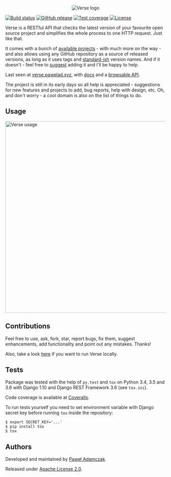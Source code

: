 <p align="center">
    <img src="https://cdn.rawgit.com/pawelad/verse/81bf68e6/verse/verse/static/img/logo.png" alt="Verse logo">
</p>

[![Build status](https://img.shields.io/travis/pawelad/verse.svg)][travis]
[![GitHub release](https://img.shields.io/github/release/pawelad/verse.svg)][github]
[![Test coverage](https://img.shields.io/coveralls/pawelad/verse.svg)][coveralls]
[![License](https://img.shields.io/github/license/pawelad/verse.svg)][license]

Verse is a RESTful API that checks the latest version of your favourite open
source project and simplifies the whole process to one HTTP request. Just like
that.

It comes with a bunch of [available projects][verse available projects] - with
much more on the way - and also allows using any GitHub repository as a source
of released versions, as long as it uses tags and [standard-ish][pep440]
version names. And if it doesn't - feel free to [suggest][github add issue]
adding it and I'll be happy to help.

Last seen at [verse.pawelad.xyz][verse], with [docs][verse docs] and a
[browsable API][verse browsable api].

The project is still in its early days so all help is appreciated - suggestions
for new features and projects to add, bug reports, help with design, etc.
Oh, and don't worry - a _cool_ domain is also on the list of things to do.

## Usage
<a href="https://asciinema.org/a/110529" target="_blank"><img src="https://asciinema.org/a/110529.png" alt="Verse usage" width="600px"></a>

## Contributions
Feel free to use, ask, fork, star, report bugs, fix them, suggest enhancements,
add functionality and point out any mistakes. Thanks!

Also, take a look [here][verse running locally] if you want to run Verse
locally.

## Tests
Package was tested with the help of `py.test` and `tox` on Python 3.4, 3.5
and 3.6 with Django 1.10 and Django REST Framework 3.6 (see `tox.ini`).

Code coverage is available at [Coveralls][coveralls].

To run tests yourself you need to set environment variable with Django secret
key before running `tox` inside the repository:

```shell
$ export SECRET_KEY='...'
$ pip install tox
$ tox
```

## Authors
Developed and maintained by [Paweł Adamczak][pawelad].

Released under [Apache License 2.0][license].


[coveralls]: https://coveralls.io/github/pawelad/verse
[github]: https://github.com/pawelad/verse
[github add issue]: https://github.com/pawelad/verse/issues/new
[license]: https://github.com/pawelad/verse/blob/master/LICENSE
[pawelad]: https://github.com/pawelad
[pep440]: https://www.python.org/dev/peps/pep-0440/
[travis]: https://travis-ci.org/pawelad/verse
[verse]: https://verse.pawelad.xyz/
[verse browsable api]: https://verse.pawelad.xyz/projects/
[verse docs]: https://verse.pawelad.xyz/docs/
[verse running locally]: https://github.com/pawelad/verse/wiki/Running-Verse-locally
[verse available projects]: https://github.com/pawelad/verse/wiki/Available-projects
